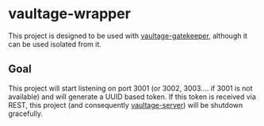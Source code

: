 # vaultage-wrapper

This project is designed to be used with [vaultage-gatekeeper](https://github.com/pedro-arruda-moreira/vaultage-gatekeeper), although it can be used isolated from it.

## Goal
This project will start listening on port 3001 (or 3002, 3003.... if 3001 is not available) and will generate a UUID based token. If this token is received via REST, this project (and consequently [vaultage-server](https://github.com/vaultage-pm/vaultage/tree/master/packages/vaultage)) will be shutdown gracefully.
